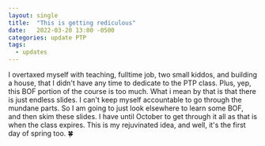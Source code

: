 ```yaml
---
layout: single
title:  "This is getting rediculous"
date:   2022-03-20 13:00 -0500
categories: update PTP
tags:
  - updates
---
```

I overtaxed myself with teaching, fulltime job, two small kiddos, and building a house, that I didn't have any time to dedicate to the PTP class.  Plus, yep, this BOF portion of the course is too much.  What i mean by that is that there is just endless slides.  I can't keep myself accountable to go through the mundane parts.   So I am going to just look elsewhere to learn some BOF, and then skim these slides.  I have until October to get through it all as that is when the class expires.  This is my rejuvinated idea, and well, it's the first day of spring too. :four_leaf_clover:
